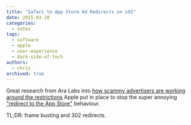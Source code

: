 ```yaml
---
title: "Safari to App Store Ad Redirects on iOS"
date: 2015-03-20
categories:
  - notes
tags:
  - software
  - apple
  - user-experience
  - dark-side-of-tech
authors:
  - chris
archived: true
---
```


Great research from Ara Labs into [how scammy advertisers are working around the restrictions](http://aralabs.com/blog/2015/03/12/safari-to-app-store-redirect-from-ad-on-ios-8-2/) Apple put in place to stop the super annoying ["redirect to the App Store"](http://chrismcleod.me/2015/02/05/i-dont-want-your-app/ "I Don’t Want Your App") behaviour.

TL;DR: frame busting and 302 redirects.
